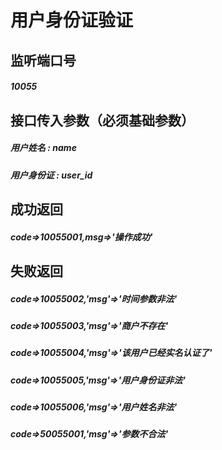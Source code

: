 # 用户身份证验证
## 监听端口号
##### *10055*
## 接口传入参数（必须基础参数）
##### **用户姓名** : *name*
##### **用户身份证** : *user_id* 

 
## 成功返回
##### **code=>10055001,msg=>'操作成功'**

## 失败返回
##### **code=>10055002,'msg'=>'时间参数非法'**
##### **code=>10055003,'msg'=>'商户不存在'**
##### **code=>10055004,'msg'=>'该用户已经实名认证了'**
##### **code=>10055005,'msg'=>'用户身份证非法'**
##### **code=>10055006,'msg'=>'用户姓名非法'**
##### **code=>50055001,'msg'=>'参数不合法'**
